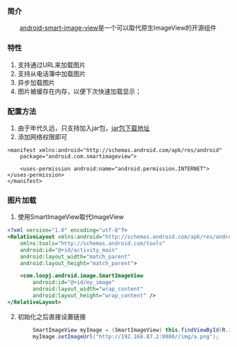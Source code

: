 ### 简介
　　[android-smart-image-view][1]是一个可以取代原生ImageView的开源组件
### 特性

 1. 支持通过URL来加载图片
 2. 支持从电话簿中加载图片
 3. 异步加载图片
 4. 图片被缓存在内存，以便下次快速加载显示；

### 配置方法

 1. 由于年代久远，只支持加入jar包，[jar包下载地址][2]
 2. 添加网络权限即可
 
``` xml?linenums
<manifest xmlns:android="http://schemas.android.com/apk/res/android"
    package="android.com.smartimageview">

    <uses-permission android:name="android.permission.INTERNET"></uses-permission>
</manifest>	
```

### 图片加载

 1. 使用SmartImageView取代ImageView
 

``` xml
<?xml version="1.0" encoding="utf-8"?>
<RelativeLayout xmlns:android="http://schemas.android.com/apk/res/android"
    xmlns:tools="http://schemas.android.com/tools"
    android:id="@+id/activity_main"
    android:layout_width="match_parent"
    android:layout_height="match_parent">

    <com.loopj.android.image.SmartImageView
        android:id="@+id/my_image"
        android:layout_width="wrap_content"
        android:layout_height="wrap_content" />
</RelativeLayout>
```


 2. 初始化之后直接设置链接

``` java
        SmartImageView myImage = (SmartImageView) this.findViewById(R.id.my_image);
        myImage.setImageUrl("http://192.168.87.2:8080//img/a.png");
```


  [1]: https://github.com/loopj/android-smart-image-view
  [2]: http://loopj.com/android-smart-image-view/